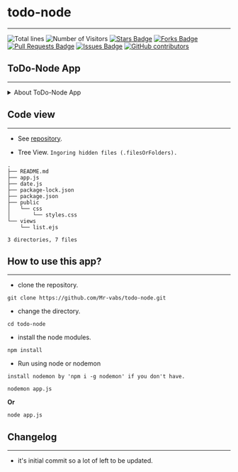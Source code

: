 [//]:: (Start of README with a markdown comment)
# todo-node

---

![Total lines](https://sloc.xyz/github/Mr-vabs/todo-node)
![Number of Visitors](https://visitor-badge.laobi.icu/badge?page_id=aritra-tech/Mr-vabs.todo-node)
[![Stars Badge](https://img.shields.io/github/stars/Mr-vabs/todo-node)](https://github.com/Mr-vabs/todo-node/stargazers)
[![Forks Badge](https://img.shields.io/github/forks/Mr-vabs/todo-node)](https://github.com/Mr-vabs/todo-node/network/members)
[![Pull Requests Badge](https://img.shields.io/github/issues-pr/Mr-vabs/todo-node)](https://github.com/Mr-vabs/todo-node/pulls)
[![Issues Badge](https://img.shields.io/github/issues/Mr-vabs/todo-node)](https://github.com/Mr-vabs/todo-node/issues)
[![GitHub contributors](https://img.shields.io/github/contributors/Mr-vabs/todo-node?color=2b9348)](https://github.com/Mr-vabs/todo-node/graphs/contributors)


## ToDo-Node App

---

<details>
  <summary>About ToDo-Node App</summary>

---

It's a simple node app just for practice. I've created while learning Angela Yu Web development 2022 bootcamp. I've used express,  ejs, node for developing this app and for deployment I'll use heroku.

---

***Node Js***

>
> node js is used for js runtime obviously.

---


***EJS***

>
> ejs is used for templating html.

---


***Express Js***

>
> express js is for handling server request.

---

</details>

## Code view 

---

- See [repository](https://github.com/Mr-vabs/todo-node/).

- Tree View. `Ingoring hidden files (.filesOrFolders).`

```
.
├── README.md
├── app.js
├── date.js
├── package-lock.json
├── package.json
├── public
│   └── css
│       └── styles.css
└── views
    └── list.ejs

3 directories, 7 files
```

## How to use this app?

---

- clone the repository.

```
git clone https://github.com/Mr-vabs/todo-node.git
```

- change the directory.

```
cd todo-node
```

- install the node modules.

```
npm install
```

- Run using node or nodemon

`install nodemon by 'npm i -g nodemon' if you don't have.`

```
nodemon app.js 
```

  **Or**

```
node app.js
```

## Changelog

---

- it's initial commit so a lot of left to be updated.

[//]:: (Start of README with a markdown comment)